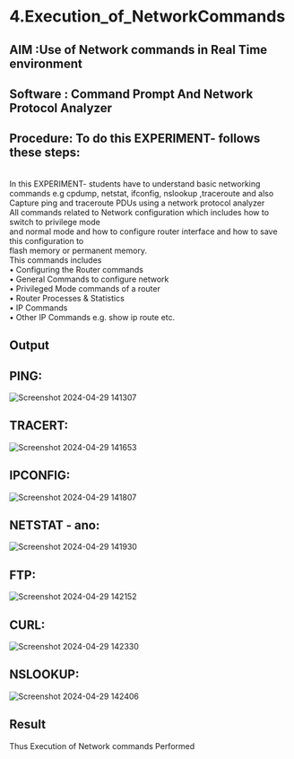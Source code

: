 # 4.Execution_of_NetworkCommands
## AIM :Use of Network commands in Real Time environment
## Software : Command Prompt And Network Protocol Analyzer
## Procedure: To do this EXPERIMENT- follows these steps:
<BR>
In this EXPERIMENT- students have to understand basic networking commands e.g cpdump, netstat, ifconfig, nslookup ,traceroute and also Capture ping and traceroute PDUs using a network protocol analyzer 
<BR>
All commands related to Network configuration which includes how to switch to privilege mode
<BR>
and normal mode and how to configure router interface and how to save this configuration to
<BR>
flash memory or permanent memory.
<BR>
This commands includes
<BR>
• Configuring the Router commands
<BR>
• General Commands to configure network
<BR>
• Privileged Mode commands of a router 
<BR>
• Router Processes & Statistics
<BR>
• IP Commands
<BR>
• Other IP Commands e.g. show ip route etc.
<BR>

## Output
## PING:
![Screenshot 2024-04-29 141307](https://github.com/Sachin-0305/4.Execution_of_NetworkCommends/assets/149985717/cafbe774-9e55-4273-8dbe-54dcf081b015)
## TRACERT:
![Screenshot 2024-04-29 141653](https://github.com/Sachin-0305/4.Execution_of_NetworkCommends/assets/149985717/4eb8336b-676f-4288-af03-2702274a4f7d)

## IPCONFIG:
![Screenshot 2024-04-29 141807](https://github.com/Sachin-0305/4.Execution_of_NetworkCommends/assets/149985717/6a565911-6b71-4b78-9ac2-b2b99207e685)

## NETSTAT - ano:
![Screenshot 2024-04-29 141930](https://github.com/Sachin-0305/4.Execution_of_NetworkCommends/assets/149985717/9516dac3-ab9a-4432-becd-8c0ab6276497)

## FTP:
![Screenshot 2024-04-29 142152](https://github.com/Sachin-0305/4.Execution_of_NetworkCommends/assets/149985717/5c53c12f-70cc-479e-b441-c7dc5eb6424d)

## CURL:
![Screenshot 2024-04-29 142330](https://github.com/Sachin-0305/4.Execution_of_NetworkCommends/assets/149985717/7c283b52-783a-4543-8d82-6c18f7eaf13d)

## NSLOOKUP:
![Screenshot 2024-04-29 142406](https://github.com/Sachin-0305/4.Execution_of_NetworkCommends/assets/149985717/b77a14a7-b426-4ca5-a4ab-9594c16b684d)


## Result
Thus Execution of Network commands Performed 
